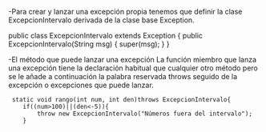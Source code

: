 -Para crear y lanzar una excepción propia tenemos que definir la clase ExcepcionIntervalo derivada de la clase base Exception.

public class ExcepcionIntervalo extends Exception {
    public ExcepcionIntervalo(String msg) {
        super(msg);
    }
}


-El método que puede lanzar una excepción
La función miembro que lanza una excepción tiene la declaración habitual que cualquier otro método pero se le añade a continuación la palabra reservada throws seguido de la excepción o excepciones que puede lanzar.

     static void rango(int num, int den)throws ExcepcionIntervalo{
        if((num>100)||(den<-5)){
            throw new ExcepcionIntervalo("Números fuera del intervalo");
        }

